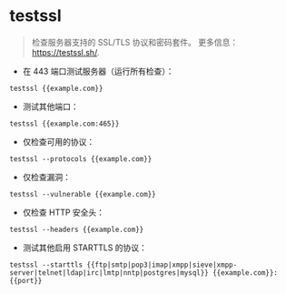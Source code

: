 # testssl

> 检查服务器支持的 SSL/TLS 协议和密码套件。
> 更多信息：<https://testssl.sh/>.

- 在 443 端口测试服务器（运行所有检查）：

`testssl {{example.com}}`

- 测试其他端口：

`testssl {{example.com:465}}`

- 仅检查可用的协议：

`testssl --protocols {{example.com}}`

- 仅检查漏洞：

`testssl --vulnerable {{example.com}}`

- 仅检查 HTTP 安全头：

`testssl --headers {{example.com}}`

- 测试其他启用 STARTTLS 的协议：

`testssl --starttls {{ftp|smtp|pop3|imap|xmpp|sieve|xmpp-server|telnet|ldap|irc|lmtp|nntp|postgres|mysql}} {{example.com}}:{{port}}`